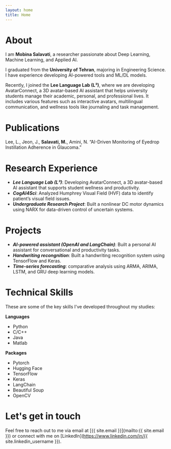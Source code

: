 ```yaml
---
layout: home
title: Home
---
```


# About

I am **Mobina Salavati**, a researcher passionate about Deep Learning, Machine Learning, and Applied AI.

I graduated from the **University of Tehran**, majoring in Engineering Science. I have experience developing AI-powered tools and ML/DL models.

Recently, I joined the **Lee Language Lab (L³)**, where we are developing AvatarConnect, a 3D avatar-based AI assistant that helps university students manage their academic, personal, and professional lives. It includes various features such as interactive avatars, multilingual communication, and wellness tools like journaling and task management.

# Publications
Lee, L., Jeon, J., **Salavati, M.**, Amini, N. “AI-Driven Monitoring of Eyedrop Instillation Adherence in Glaucoma.”

# Research Experience

- ***Lee Language Lab (L³)***: Developing AvatarConnect, a 3D avatar-based AI assistant that supports student wellness and productivity.
- ***CogAI4Sci***: Analyzed Humphrey Visual Field (HVF) data to identify patient’s visual field issues.
- ***Undergraduate Research Project***: Built a nonlinear DC motor dynamics using NARX for data-driven control of uncertain
 systems.

# Projects

- ***AI-powered assistant (OpenAI and LangChain)***: Built a personal AI assistant for conversational and productivity tasks.
- ***Handwriting recongnition***: Built a handwriting recognition system using TensorFlow and Keras.
- ***Time-series forecasting***: comparative analysis using ARMA, ARIMA, LSTM, and GRU deep learning models.

# Technical Skills
These are some of the key skills I've developed throughout my studies:

**Languages**
- Python
- C/C++
- Java
- Matlab

**Packages**
- Pytorch
- Hugging Face
- TensorFlow
- Keras
- LangChain
- Beautiful Soup
- OpenCV

# Let's get in touch

Feel free to reach out to me via email at [{{ site.email }}](mailto:{{ site.email }}) or connect with me on [LinkedIn](https://www.linkedin.com/in/{{ site.linkedin_username }}).


<!-- {% include archive.html %} -->
